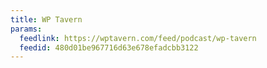 ```yaml
---
title: WP Tavern
params:
  feedlink: https://wptavern.com/feed/podcast/wp-tavern
  feedid: 480d01be967716d63e678efadcbb3122
---
```


